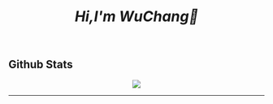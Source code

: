 <!--
**YirenYiren/YirenYiren** is a ✨ _special_ ✨ repository because its `README.md` (this file) appears on your GitHub profile.

Here are some ideas to get you started:

- 🔭 I’m currently working on ...
- 🌱 I’m currently learning ...
- 👯 I’m looking to collaborate on ...
- 🤔 I’m looking for help with ...
- 💬 Ask me about ...
- 📫 How to reach me: ...
- 😄 Pronouns: ...
- ⚡ Fun fact: ...
-->
# *<div align="center">Hi,I'm WuChang🍊</div>*  
  

<br/>  


## Github Stats  
<div align="center"><img src="https://github-readme-stats.vercel.app/api?username=YirenYiren&show_icons=true&count_private=true&hide_border=true" align="center" /></div>  


----

